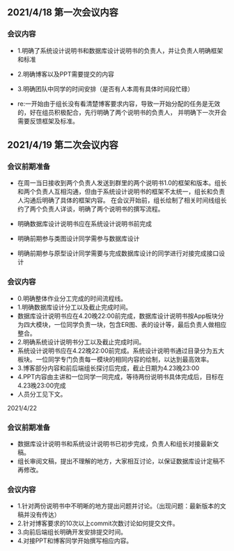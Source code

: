 
## 2021/4/18 第一次会议内容
### 会议内容
- 1.明确了系统设计说明书和数据库设计说明书的负责人，并让负责人明确框架和标准
- 2.明确博客以及PPT需要提交的内容
- 3.明确团队中同学的时间安排（是否有人本周有具体时间段忙碌）

- re:一开始由于组长没有看清楚博客要求内容，导致一开始分配的任务是无效的，好在组员积极配合，先行明确了两个说明书的负责人，
并明确下一次开会需要反馈框架及标准。

## 2021/4/19 第二次会议内容
### 会议前期准备
- 在周一当日接收到两个负责人发送到群里的两个说明书1.0的框架和版本。组长和两个负责人互相沟通，但由于系统设计说明书的框架不太统一，组长和负责人沟通后明确了具体的框架内容。
在会议开始前，组长绘制了相关时间线组长约了两个负责人详谈，明确了两个说明书的撰写流程。

- 明确数据库设计说明书应在系统设计说明书前完成
- 明确前期参与类图设计同学需参与数据库设计
- 明确前期参与原型设计同学需要与完成数据库设计的同学进行对接完成接口设计

### 会议内容
- 0.明确整体作业分工完成的时间流程线。
- 1.明确数据库设计分工以及截止完成时间。
- 数据库设计说明书应在4.20晚22:00前完成，数据库设计说明书按App板块分为四大模块，一位同学负责一块，包含ER图、表的设计等，最后负责人做相应整合。
- 2.明确系统设计说明书分工以及截止完成时间。
- 系统设计说明书应在4.22晚22:00前完成。系统设计说明书通过目录分为五大板块。一位同学专门负责每一模块的相同内容的绘制，以达到最高效率。
- 3.博客部分内容和前后端组长探讨后完成，截止日期为4.23晚23:00
- 4.PPT内容由主讲和一位同学一同完成，等待两份说明书具体完成后，目标在4.23晚23:00完成
- 人员分工见下文。

2021/4/22
### 会议前期准备
- 数据库设计说明书和系统设计说明书已初步完成，负责人和组长对接最新文稿。
- 组长审阅文稿，提出不理解的地方，大家相互讨论，以保证数据库设计定稿不再修改。
### 会议内容
- 1.针对两份说明书中不明晰的地方提出问题并讨论。（出现问题：最新版本的文稿并没有传达）
- 2.针对博客要求的10次以上commit次数讨论如何提交文件。
- 3.向前后端组长明确开发安排提交时间。
- 4.对接PPT和博客同学开始撰写相应内容。
